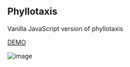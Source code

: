 ## Phyllotaxis
Vanilla JavaScript version of phyllotaxis

[DEMO](https://ashikpaul.github.io/phyllotaxis/)

![image](https://user-images.githubusercontent.com/17526871/88141957-48bc5080-cc12-11ea-9bc3-43481fae32b4.png)

